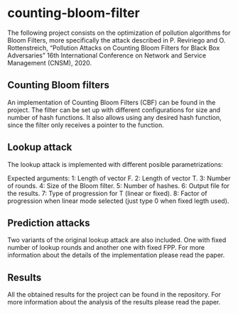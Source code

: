 # counting-bloom-filter

The following project consists on the optimization of pollution algorithms for Bloom Filters, more specifically the attack described in P. Reviriego and O. Rottenstreich, “Pollution Attacks on Counting Bloom Filters for Black Box Adversaries” 16th International Conference on Network and Service Management (CNSM), 2020.

## Counting Bloom filters

An implementation of Counting Bloom Filters (CBF) can be found in the project. The filter can be set up with different configurations for size and number of hash functions. 
It also allows using any desired hash function, since the filter only receives a pointer to the function.

## Lookup attack

The lookup attack is implemented with different posible parametrizations:

Expected arguments:
1: Length of vector F.
2: Length of vector T.
3: Number of rounds.
4: Size of the Bloom filter.
5: Number of hashes.
6: Output file for the results.
7: Type of progression for T (linear or fixed).
8: Factor of progression when linear mode selected (just type 0 when fixed legth used).

## Prediction attacks

Two variants of the original lookup attack are also included. One with fixed number of lookup rounds and another one with fixed FPP. For more information about the details of the implementation please read the paper.

## Results

All the obtained results for the project can be found in the repository. For more information about the analysis of the results please read the paper.
